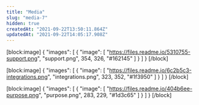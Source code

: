 ```yaml
---
title: "Media"
slug: "media-7"
hidden: true
createdAt: "2021-09-22T13:50:11.864Z"
updatedAt: "2021-09-22T14:05:17.908Z"
---
```

[block:image]
{
  "images": [
    {
      "image": [
        "https://files.readme.io/5310755-support.png",
        "support.png",
        354,
        326,
        "#162145"
      ]
    }
  ]
}
[/block]

[block:image]
{
  "images": [
    {
      "image": [
        "https://files.readme.io/6c2b5c3-integrations.png",
        "integrations.png",
        323,
        352,
        "#1f3950"
      ]
    }
  ]
}
[/block]

[block:image]
{
  "images": [
    {
      "image": [
        "https://files.readme.io/404b6ee-purpose.png",
        "purpose.png",
        283,
        229,
        "#1d3c65"
      ]
    }
  ]
}
[/block]